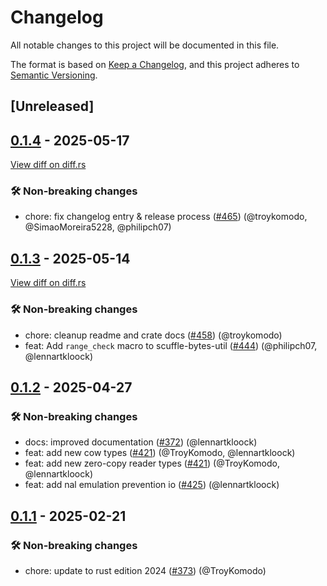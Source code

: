 # Changelog

<!--
This file is automatically generated by our release process.
DO NOT edit it directly.
If you want to add a change log entry for this package,
please create a new file in /changes.d/<pr-number>.toml
Refer to the [README.md](/changes.d/README.md) for more information.
-->

All notable changes to this project will be documented in this file.

The format is based on [Keep a Changelog](https://keepachangelog.com/en/1.0.0/),
and this project adheres to [Semantic Versioning](https://semver.org/spec/v2.0.0.html).

## [Unreleased]

## [0.1.4](https://github.com/ScuffleCloud/scuffle/releases/tag/scuffle-bytes-util-v0.1.4) - 2025-05-17

[View diff on diff.rs](https://diff.rs/scuffle-bytes-util/0.1.3/scuffle-bytes-util/0.1.4/Cargo.toml)

### 🛠️ Non-breaking changes

- chore: fix changelog entry & release process ([#465](https://github.com/scufflecloud/scuffle/pull/465)) (@troykomodo, @SimaoMoreira5228, @philipch07)

## [0.1.3](https://github.com/ScuffleCloud/scuffle/releases/tag/scuffle-bytes-util-v0.1.3) - 2025-05-14

[View diff on diff.rs](https://diff.rs/scuffle-bytes-util/0.1.2/scuffle-bytes-util/0.1.3/Cargo.toml)

### 🛠️ Non-breaking changes

- chore: cleanup readme and crate docs ([#458](https://github.com/scufflecloud/scuffle/pull/458)) (@troykomodo)
- feat: Add `range_check` macro to scuffle-bytes-util ([#444](https://github.com/scufflecloud/scuffle/pull/444)) (@philipch07, @lennartkloock)

## [0.1.2](https://github.com/ScuffleCloud/scuffle/releases/tag/scuffle-bytes-util-v0.1.2) - 2025-04-27

### 🛠️ Non-breaking changes

- docs: improved documentation ([#372](https://github.com/scufflecloud/scuffle/pull/372)) (@lennartkloock)
- feat: add new cow types ([#421](https://github.com/scufflecloud/scuffle/pull/421)) (@TroyKomodo, @lennartkloock)
- feat: add new zero-copy reader types ([#421](https://github.com/scufflecloud/scuffle/pull/421)) (@TroyKomodo, @lennartkloock)
- feat: add nal emulation prevention io ([#425](https://github.com/scufflecloud/scuffle/pull/425)) (@lennartkloock)

## [0.1.1](https://github.com/ScuffleCloud/scuffle/releases/tag/scuffle-bytes-util-v0.1.1) - 2025-02-21

### 🛠️ Non-breaking changes

- chore: update to rust edition 2024 ([#373](https://github.com/scufflecloud/scuffle/pull/373)) (@TroyKomodo)
